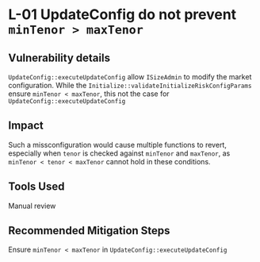 # L-01 UpdateConfig do not prevent `minTenor > maxTenor`

## Vulnerability details
`UpdateConfig::executeUpdateConfig` allow `ISizeAdmin` to modify the market configuration.
While the `Initialize::validateInitializeRiskConfigParams` ensure `minTenor < maxTenor`, this not the case for `UpdateConfig::executeUpdateConfig`


## Impact
Such a missconfiguration would cause multiple functions to revert, especially when `tenor` is checked against `minTenor` and `maxTenor`, as `minTenor < tenor < maxTenor` cannot hold in these conditions.


## Tools Used
Manual review

## Recommended Mitigation Steps
Ensure `minTenor < maxTenor` in `UpdateConfig::executeUpdateConfig`
